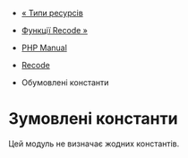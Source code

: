 - [« Типи ресурсів](recode.resources.md)
- [Функції Recode »](ref.recode.md)

- [PHP Manual](index.md)
- [Recode](book.recode.md)
- Обумовлені константи

# Зумовлені константи

Цей модуль не визначає жодних константів.
